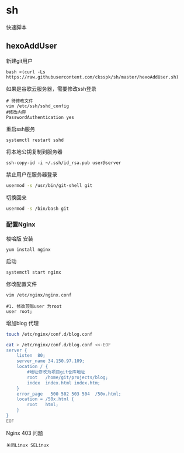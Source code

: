 # sh
快速脚本



## hexoAddUser

新建git用户

```
bash <(curl -Ls https://raw.githubusercontent.com/cksspk/sh/master/hexoAddUser.sh)
```

如果是谷歌云服务器，需要修改ssh登录

```
# 待修改文件
vim /etc/ssh/sshd_config 
#修改内容
PasswordAuthentication yes
```

重启ssh服务

```
systemctl restart sshd
```

将本地公钥复制到服务器

```
ssh-copy-id -i ~/.ssh/id_rsa.pub user@server
```

禁止用户在服务器登录

```bash
usermod -s /usr/bin/git-shell git
```

切换回来

```bash
usermod -s /bin/bash git
```





### 配置Nginx

梭哈版 安装

```
yum install nginx
```

启动

```
systemctl start nginx
```

修改配置文件

```
vim /etc/nginx/nginx.conf
```

```
#1. 修改顶部user 为root
user root;
```

增加blog 代理

```sh
touch /etc/nginx/conf.d/blog.conf
```

```sh
cat > /etc/nginx/conf.d/blog.conf <<-EOF
server {
    listen	80;
    server_name	34.150.97.109;
    location / {
        #地址修改为项目git仓库地址
        root   /home/git/projects/blog;
        index  index.html index.htm;
    }
    error_page   500 502 503 504  /50x.html;
    location = /50x.html {
        root   html;
    }
}
EOF
```

Nginx 403 问题

```
关闭Linux	SELinux
```

